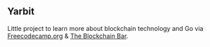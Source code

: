## Yarbit
Little project to learn more about blockchain technology and Go via [Freecodecamp.org](https://www.freecodecamp.org/news/build-a-blockchain-in-golang-from-scratch/) & [The Blockchain Bar](https://github.com/web3coach/the-blockchain-bar).
